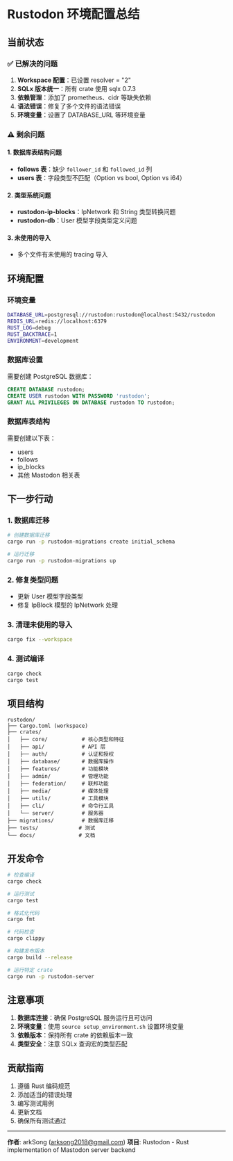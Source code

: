 # Rustodon 环境配置总结

## 当前状态

### ✅ 已解决的问题
1. **Workspace 配置**：已设置 resolver = "2"
2. **SQLx 版本统一**：所有 crate 使用 sqlx 0.7.3
3. **依赖管理**：添加了 prometheus、cidr 等缺失依赖
4. **语法错误**：修复了多个文件的语法错误
5. **环境变量**：设置了 DATABASE_URL 等环境变量

### ⚠️ 剩余问题

#### 1. 数据库表结构问题
- **follows 表**：缺少 `follower_id` 和 `followed_id` 列
- **users 表**：字段类型不匹配（Option<bool> vs bool, Option<i64> vs i64）

#### 2. 类型系统问题
- **rustodon-ip-blocks**：IpNetwork 和 String 类型转换问题
- **rustodon-db**：User 模型字段类型定义问题

#### 3. 未使用的导入
- 多个文件有未使用的 tracing 导入

## 环境配置

### 环境变量
```bash
DATABASE_URL=postgresql://rustodon:rustodon@localhost:5432/rustodon
REDIS_URL=redis://localhost:6379
RUST_LOG=debug
RUST_BACKTRACE=1
ENVIRONMENT=development
```

### 数据库设置
需要创建 PostgreSQL 数据库：
```sql
CREATE DATABASE rustodon;
CREATE USER rustodon WITH PASSWORD 'rustodon';
GRANT ALL PRIVILEGES ON DATABASE rustodon TO rustodon;
```

### 数据库表结构
需要创建以下表：
- users
- follows
- ip_blocks
- 其他 Mastodon 相关表

## 下一步行动

### 1. 数据库迁移
```bash
# 创建数据库迁移
cargo run -p rustodon-migrations create initial_schema

# 运行迁移
cargo run -p rustodon-migrations up
```

### 2. 修复类型问题
- 更新 User 模型字段类型
- 修复 IpBlock 模型的 IpNetwork 处理

### 3. 清理未使用的导入
```bash
cargo fix --workspace
```

### 4. 测试编译
```bash
cargo check
cargo test
```

## 项目结构

```
rustodon/
├── Cargo.toml (workspace)
├── crates/
│   ├── core/           # 核心类型和特征
│   ├── api/            # API 层
│   ├── auth/           # 认证和授权
│   ├── database/       # 数据库操作
│   ├── features/       # 功能模块
│   ├── admin/          # 管理功能
│   ├── federation/     # 联邦功能
│   ├── media/          # 媒体处理
│   ├── utils/          # 工具模块
│   ├── cli/            # 命令行工具
│   └── server/         # 服务器
├── migrations/         # 数据库迁移
├── tests/             # 测试
└── docs/              # 文档
```

## 开发命令

```bash
# 检查编译
cargo check

# 运行测试
cargo test

# 格式化代码
cargo fmt

# 代码检查
cargo clippy

# 构建发布版本
cargo build --release

# 运行特定 crate
cargo run -p rustodon-server
```

## 注意事项

1. **数据库连接**：确保 PostgreSQL 服务运行且可访问
2. **环境变量**：使用 `source setup_environment.sh` 设置环境变量
3. **依赖版本**：保持所有 crate 的依赖版本一致
4. **类型安全**：注意 SQLx 查询宏的类型匹配

## 贡献指南

1. 遵循 Rust 编码规范
2. 添加适当的错误处理
3. 编写测试用例
4. 更新文档
5. 确保所有测试通过

---

**作者**: arkSong (arksong2018@gmail.com)
**项目**: Rustodon - Rust implementation of Mastodon server backend

